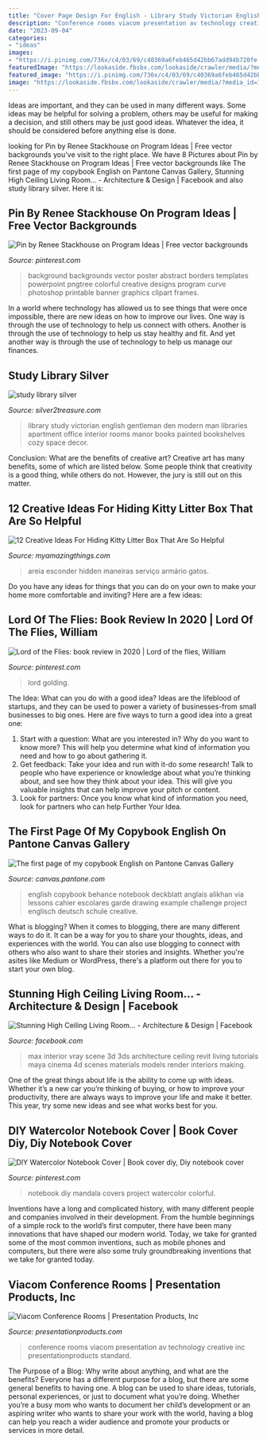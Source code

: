 ```yaml
---
title: "Cover Page Design For English - Library Study Victorian English Gentleman Den Modern Man Libraries Apartment Office Interior Rooms Manor Books Painted Bookshelves Cozy Space Decor"
description: "Conference rooms viacom presentation av technology creative inc presentationproducts standard"
date: "2023-09-04"
categories:
- "ideas"
images:
- "https://i.pinimg.com/736x/c4/03/69/c40369a6feb465d42bb67add94b720fe.jpg"
featuredImage: "https://lookaside.fbsbx.com/lookaside/crawler/media/?media_id=1268527696635816"
featured_image: "https://i.pinimg.com/736x/c4/03/69/c40369a6feb465d42bb67add94b720fe.jpg"
image: "https://lookaside.fbsbx.com/lookaside/crawler/media/?media_id=1268527696635816"
---
```



Ideas are important, and they can be used in many different ways. Some ideas may be helpful for solving a problem, others may be useful for making a decision, and still others may be just good ideas. Whatever the idea, it should be considered before anything else is done.

	

		
looking for Pin by Renee Stackhouse on Program Ideas | Free vector backgrounds you've visit to the right place. We have 8 Pictures about Pin by Renee Stackhouse on Program Ideas | Free vector backgrounds like The first page of my copybook English on Pantone Canvas Gallery, Stunning High Ceiling Living Room... - Architecture &amp; Design | Facebook and also study library silver. Here it is:
		
    
## Pin By Renee Stackhouse On Program Ideas | Free Vector Backgrounds

<img loading=lazy src="https://i.pinimg.com/736x/00/7b/fd/007bfd6bcda1bba16682fe230e592f92.jpg" onerror="this.onerror=null;this.src='https://tse3.mm.bing.net/th?id=OIP.r_yAQWDh15PQQdiZzJQ_5wHaKe&amp;pid=15.1';" alt="Pin by Renee Stackhouse on Program Ideas | Free vector backgrounds">

_Source: pinterest.com_

>background backgrounds vector poster abstract borders templates powerpoint pngtree colorful creative designs program curve photoshop printable banner graphics clipart frames. 

	

In a world where technology has allowed us to see things that were once impossible, there are new ideas on how to improve our lives. One way is through the use of technology to help us connect with others. Another is through the use of technology to help us stay healthy and fit. And yet another way is through the use of technology to help us manage our finances.

    
## Study Library Silver

<img loading=lazy src="http://www.silver2treasure.com/wp-content/uploads/2009/10/librarystudy.jpg" onerror="this.onerror=null;this.src='https://tse4.mm.bing.net/th?id=OIP.eyF-dLmgHA7hkaiXcQt52AHaGT&amp;pid=15.1';" alt="study library silver">

_Source: silver2treasure.com_

>library study victorian english gentleman den modern man libraries apartment office interior rooms manor books painted bookshelves cozy space decor. 

	

Conclusion: What are the benefits of creative art?
Creative art has many benefits, some of which are listed below. Some people think that creativity is a good thing, while others do not. However, the jury is still out on this matter.

    
## 12 Creative Ideas For Hiding Kitty Litter Box That Are So Helpful

<img loading=lazy src="https://myamazingthings.com/wp-content/uploads/2017/06/kitty-box-5.jpg" onerror="this.onerror=null;this.src='https://tse3.mm.bing.net/th?id=OIP.xn5j-nhW5mCrbirfNIQragHaPW&amp;pid=15.1';" alt="12 Creative Ideas For Hiding Kitty Litter Box That Are So Helpful">

_Source: myamazingthings.com_

>areia esconder hidden maneiras serviço armário gatos. 

	

Do you have any ideas for things that you can do on your own to make your home more comfortable and inviting? Here are a few ideas: 

    
## Lord Of The Flies: Book Review In 2020 | Lord Of The Flies, William

<img loading=lazy src="https://i.pinimg.com/736x/02/12/81/0212810b366d5cac0f459cb845648add.jpg" onerror="this.onerror=null;this.src='https://tse1.mm.bing.net/th?id=OIP.KhpGrsknXi-2osUCtWh8qAHaNV&amp;pid=15.1';" alt="Lord of the Flies: book review in 2020 | Lord of the flies, William">

_Source: pinterest.com_

>lord golding. 

	

The Idea: What can you do with a good idea?
Ideas are the lifeblood of startups, and they can be used to power a variety of businesses-from small businesses to big ones. Here are five ways to turn a good idea into a great one:
1. Start with a question: What are you interested in? Why do you want to know more? This will help you determine what kind of information you need and how to go about gathering it.
2. Get feedback: Take your idea and run with it-do some research! Talk to people who have experience or knowledge about what you’re thinking about, and see how they think about your idea. This will give you valuable insights that can help improve your pitch or content.
3. Look for partners: Once you know what kind of information you need, look for partners who can help Further Your Idea.

    
## The First Page Of My Copybook English On Pantone Canvas Gallery

<img loading=lazy src="https://mir-s3-cdn-cf.behance.net/project_modules/disp/82be1b14385707.56282ebaddc2c.jpg" onerror="this.onerror=null;this.src='https://tse1.mm.bing.net/th?id=OIP.MgkKodyyyBPwCaCNWRvdpQHaKH&amp;pid=15.1';" alt="The first page of my copybook English on Pantone Canvas Gallery">

_Source: canvas.pantone.com_

>english copybook behance notebook deckblatt anglais alikhan via lessons cahier escolares garde drawing example challenge project englisch deutsch schule creative. 

	

What is blogging?
When it comes to blogging, there are many different ways to do it. It can be a way for you to share your thoughts, ideas, and experiences with the world. You can also use blogging to connect with others who also want to share their stories and insights. Whether you're asites like Medium or WordPress, there's a platform out there for you to start your own blog.

    
## Stunning High Ceiling Living Room... - Architecture &amp; Design | Facebook

<img loading=lazy src="https://lookaside.fbsbx.com/lookaside/crawler/media/?media_id=1268527696635816" onerror="this.onerror=null;this.src='https://tse1.mm.bing.net/th?id=OIP.ZVKB0YHTD6CAmfSP24y0AwHaJ4&amp;pid=15.1';" alt="Stunning High Ceiling Living Room... - Architecture &amp; Design | Facebook">

_Source: facebook.com_

>max interior vray scene 3d 3ds architecture ceiling revit living tutorials maya cinema 4d scenes materials models render interiors making. 

	

One of the great things about life is the ability to come up with ideas. Whether it’s a new car you’re thinking of buying, or how to improve your productivity, there are always ways to improve your life and make it better. This year, try some new ideas and see what works best for you.

    
## DIY Watercolor Notebook Cover | Book Cover Diy, Diy Notebook Cover

<img loading=lazy src="https://i.pinimg.com/736x/c4/03/69/c40369a6feb465d42bb67add94b720fe.jpg" onerror="this.onerror=null;this.src='https://tse3.mm.bing.net/th?id=OIP.52YcJp9lBeimXPkDWjqC3wHaJ3&amp;pid=15.1';" alt="DIY Watercolor Notebook Cover | Book cover diy, Diy notebook cover">

_Source: pinterest.com_

>notebook diy mandala covers project watercolor colorful. 

	

Inventions have a long and complicated history, with many different people and companies involved in their development. From the humble beginnings of a simple rock to the world’s first computer, there have been many innovations that have shaped our modern world. Today, we take for granted some of the most common inventions, such as mobile phones and computers, but there were also some truly groundbreaking inventions that we take for granted today.

    
## Viacom Conference Rooms | Presentation Products, Inc

<img loading=lazy src="https://www.presentationproducts.com/wp-content/uploads/2014/03/Large-Conference-Room-8.jpg" onerror="this.onerror=null;this.src='https://tse4.mm.bing.net/th?id=OIP.lUk56WNCdA9PDmWCSBcMJwHaE7&amp;pid=15.1';" alt="Viacom Conference Rooms | Presentation Products, Inc">

_Source: presentationproducts.com_

>conference rooms viacom presentation av technology creative inc presentationproducts standard. 

	

The Purpose of a Blog: Why write about anything, and what are the benefits?
Everyone has a different purpose for a blog, but there are some general benefits to having one. A blog can be used to share ideas, tutorials, personal experiences, or just to document what you’re doing. Whether you’re a busy mom who wants to document her child’s development or an aspiring writer who wants to share your work with the world, having a blog can help you reach a wider audience and promote your products or services in more detail.

